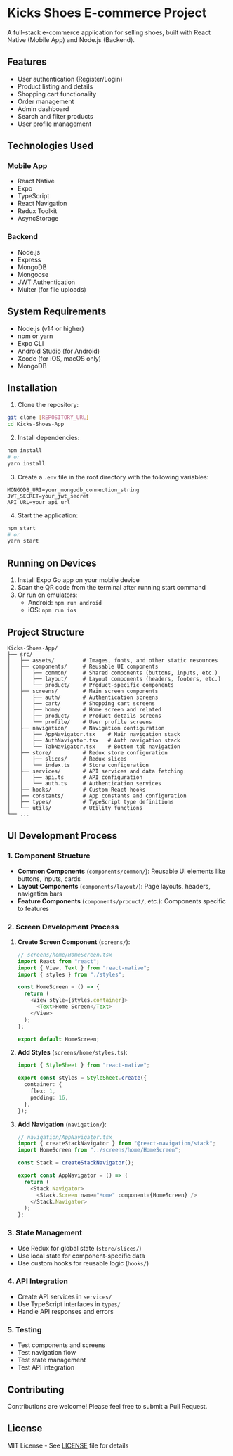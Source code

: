 # Kicks Shoes E-commerce Project

A full-stack e-commerce application for selling shoes, built with React Native (Mobile App) and Node.js (Backend).

## Features

- User authentication (Register/Login)
- Product listing and details
- Shopping cart functionality
- Order management
- Admin dashboard
- Search and filter products
- User profile management

## Technologies Used

### Mobile App

- React Native
- Expo
- TypeScript
- React Navigation
- Redux Toolkit
- AsyncStorage

### Backend

- Node.js
- Express
- MongoDB
- Mongoose
- JWT Authentication
- Multer (for file uploads)

## System Requirements

- Node.js (v14 or higher)
- npm or yarn
- Expo CLI
- Android Studio (for Android)
- Xcode (for iOS, macOS only)
- MongoDB

## Installation

1. Clone the repository:

```bash
git clone [REPOSITORY_URL]
cd Kicks-Shoes-App
```

2. Install dependencies:

```bash
npm install
# or
yarn install
```

3. Create a `.env` file in the root directory with the following variables:

```
MONGODB_URI=your_mongodb_connection_string
JWT_SECRET=your_jwt_secret
API_URL=your_api_url
```

4. Start the application:

```bash
npm start
# or
yarn start
```

## Running on Devices

1. Install Expo Go app on your mobile device
2. Scan the QR code from the terminal after running start command
3. Or run on emulators:
   - Android: `npm run android`
   - iOS: `npm run ios`

## Project Structure

```
Kicks-Shoes-App/
├── src/
│   ├── assets/         # Images, fonts, and other static resources
│   ├── components/     # Reusable UI components
│   │   ├── common/     # Shared components (buttons, inputs, etc.)
│   │   ├── layout/     # Layout components (headers, footers, etc.)
│   │   └── product/    # Product-specific components
│   ├── screens/        # Main screen components
│   │   ├── auth/       # Authentication screens
│   │   ├── cart/       # Shopping cart screens
│   │   ├── home/       # Home screen and related
│   │   ├── product/    # Product details screens
│   │   └── profile/    # User profile screens
│   ├── navigation/     # Navigation configuration
│   │   ├── AppNavigator.tsx    # Main navigation stack
│   │   ├── AuthNavigator.tsx   # Auth navigation stack
│   │   └── TabNavigator.tsx    # Bottom tab navigation
│   ├── store/          # Redux store configuration
│   │   ├── slices/     # Redux slices
│   │   └── index.ts    # Store configuration
│   ├── services/       # API services and data fetching
│   │   ├── api.ts      # API configuration
│   │   └── auth.ts     # Authentication services
│   ├── hooks/          # Custom React hooks
│   ├── constants/      # App constants and configuration
│   ├── types/          # TypeScript type definitions
│   └── utils/          # Utility functions
└── ...
```

## UI Development Process

### 1. Component Structure

- **Common Components** (`components/common/`): Reusable UI elements like buttons, inputs, cards
- **Layout Components** (`components/layout/`): Page layouts, headers, navigation bars
- **Feature Components** (`components/product/`, etc.): Components specific to features

### 2. Screen Development Process

1. **Create Screen Component** (`screens/`):

   ```typescript
   // screens/home/HomeScreen.tsx
   import React from "react";
   import { View, Text } from "react-native";
   import { styles } from "./styles";

   const HomeScreen = () => {
     return (
       <View style={styles.container}>
         <Text>Home Screen</Text>
       </View>
     );
   };

   export default HomeScreen;
   ```

2. **Add Styles** (`screens/home/styles.ts`):

   ```typescript
   import { StyleSheet } from "react-native";

   export const styles = StyleSheet.create({
     container: {
       flex: 1,
       padding: 16,
     },
   });
   ```

3. **Add Navigation** (`navigation/`):

   ```typescript
   // navigation/AppNavigator.tsx
   import { createStackNavigator } from "@react-navigation/stack";
   import HomeScreen from "../screens/home/HomeScreen";

   const Stack = createStackNavigator();

   export const AppNavigator = () => {
     return (
       <Stack.Navigator>
         <Stack.Screen name="Home" component={HomeScreen} />
       </Stack.Navigator>
     );
   };
   ```

### 3. State Management

- Use Redux for global state (`store/slices/`)
- Use local state for component-specific data
- Use custom hooks for reusable logic (`hooks/`)

### 4. API Integration

- Create API services in `services/`
- Use TypeScript interfaces in `types/`
- Handle API responses and errors

### 5. Testing

- Test components and screens
- Test navigation flow
- Test state management
- Test API integration

## Contributing

Contributions are welcome! Please feel free to submit a Pull Request.

## License

MIT License - See [LICENSE](LICENSE) file for details
